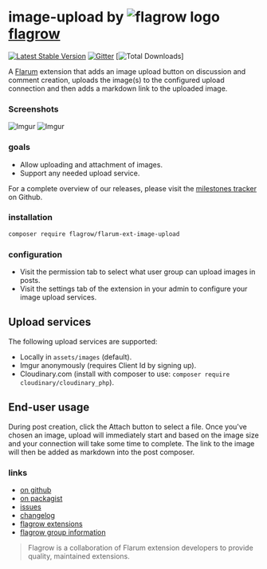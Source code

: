 # image-upload by ![flagrow logo](https://avatars0.githubusercontent.com/u/16413865?v=3&s=15) [flagrow](https://discuss.flarum.org/d/1832-flagrow-extension-developer-group)

[![Latest Stable Version](https://poser.pugx.org/flagrow/flarum-ext-image-upload/v/stable)](https://packagist.org/packages/flagrow/flarum-ext-image-upload) [![Gitter](https://badges.gitter.im/flagrow/flarum-ext-image-upload.svg)](https://gitter.im/flagrow/chat) [![Total Downloads](https://poser.pugx.org/flagrow/flarum-ext-image-upload/downloads)]

A [Flarum](http://flarum.org) extension that adds an image upload button on discussion and comment creation, uploads the image(s) to the configured upload connection and then adds a markdown link to the uploaded image.

### Screenshots

![Imgur](http://i.imgur.com/YOdQaJO.png) ![Imgur](http://i.imgur.com/NN5GE7s.png)

### goals

- Allow uploading and attachment of images.
- Support any needed upload service.

For a complete overview of our releases, please visit the [milestones tracker](https://github.com/flagrow/flarum-ext-image-upload/milestones) on Github.

### installation

```bash
composer require flagrow/flarum-ext-image-upload
```

### configuration

- Visit the permission tab to select what user group can upload images in posts.
- Visit the settings tab of the extension in your admin to configure your image upload services.


## Upload services

The following upload services are supported:

- Locally in `assets/images` (default).
- Imgur anonymously (requires Client Id by signing up).
- Cloudinary.com (install with composer to use: `composer require cloudinary/cloudinary_php`).

## End-user usage

During post creation, click the Attach button to select a file. 
Once you've chosen an image, upload will immediately start and based on the image size and your connection will take some time to complete. 
The link to the image will then be added as markdown into the post composer.

### links

- [on github](https://github.com/flagrow/flarum-ext-image-upload)
- [on packagist](http://packagist.com/packages/flagrow/flarum-ext-image-upload)
- [issues](https://github.com/flagrow/flarum-ext-image-upload/issues)
- [changelog](https://github.com/flagrow/flarum-ext-image-upload/changelog.md)
- [flagrow extensions](https://github.com/flagrow?utf8=%E2%9C%93&query=flarum-ext-)
- [flagrow group information](http://flagrow.github.io/)

> Flagrow is a collaboration of Flarum extension developers to provide quality, maintained extensions.
